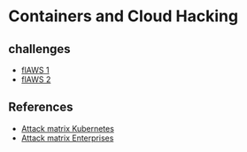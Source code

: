 # Containers and Cloud Hacking



## challenges
- [flAWS 1](http://flaws.cloud/)
- [flAWS 2](http://flaws2.cloud/)


## References
- [Attack matrix Kubernetes](https://www.microsoft.com/security/blog/2020/04/02/attack-matrix-kubernetes/)
- [Attack matrix Enterprises](https://attack.mitre.org/matrices/enterprise/)
